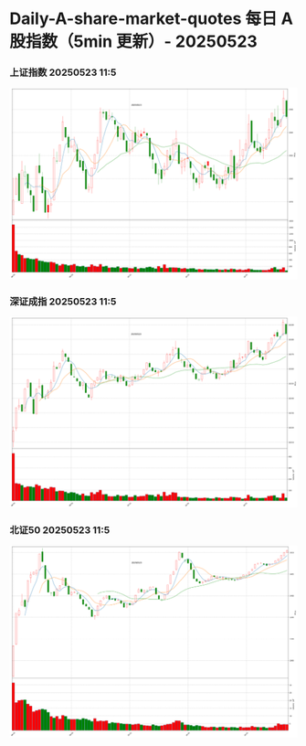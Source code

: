 
# Daily-A-share-market-quotes 每日 A 股指数（5min 更新）- 20250523

### 上证指数 20250523 11:5
![](./fig/2025/5/20250523-sh000001.png)

### 深证成指 20250523 11:5
![](./fig/2025/5/20250523-sz399001.png)

### 北证50 20250523 11:5
![](./fig/2025/5/20250523-bj899050.png)
